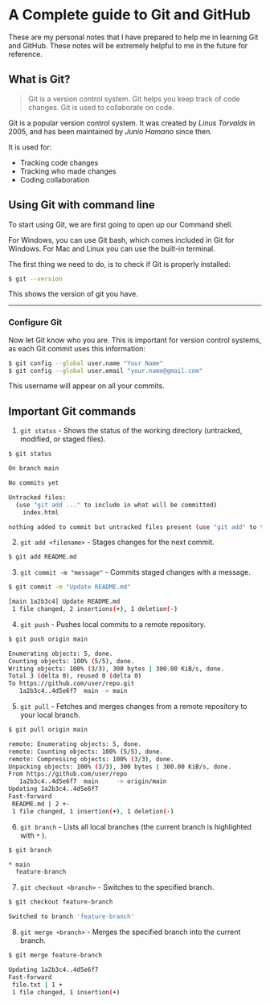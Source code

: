 # A Complete guide to Git and GitHub
These are my personal notes that I have prepared to help me in learning Git and GitHub. These notes will be extremely helpful to me in the future for reference.
## What is Git?
> Git is a version control system.
Git helps you keep track of code changes.
Git is used to collaborate on code.

Git is a popular version control system.
It was created by *Linus Torvalds* in 2005,
and has been maintained by *Junio Hamano* since then.

It is used for:
- Tracking code changes
- Tracking who made changes
- Coding collaboration

## Using Git with command line
To start using Git, we are first going to open up our Command shell.

For Windows, you can use Git bash, which comes included in Git for Windows. For Mac and Linux you can use the built-in terminal.

The first thing we need to do, is to check if Git is properly installed:

```bash
$ git --version
```

This shows the version of git you have.

---
### Configure Git
Now let Git know who you are. This is important for version control systems, as each Git commit uses this information:


```bash
$ git config --global user.name "Your Name"
$ git config --global user.email "your.name@gmail.com"
```

This username will appear on all your commits.

## Important Git commands
1. `git status` - Shows the status of the working directory (untracked, modified, or staged files).
```bash
$ git status
```
```bash
On branch main

No commits yet

Untracked files:
  (use "git add ..." to include in what will be committed)
    index.html

nothing added to commit but untracked files present (use "git add" to track)
```
2. `git add <filename>` - Stages changes for the next commit.
```bash
$ git add README.md
```
3. `git commit -m "message"` - Commits staged changes with a message.
```bash
$ git commit -m "Update README.md"
```

```bash
[main 1a2b3c4] Update README.md
 1 file changed, 2 insertions(+), 1 deletion(-)
```

4. `git push` - Pushes local commits to a remote repository.
```bash
$ git push origin main
```

```bash
Enumerating objects: 5, done.
Counting objects: 100% (5/5), done.
Writing objects: 100% (3/3), 300 bytes | 300.00 KiB/s, done.
Total 3 (delta 0), reused 0 (delta 0)
To https://github.com/user/repo.git
   1a2b3c4..4d5e6f7  main -> main
```

5. `git pull` - Fetches and merges changes from a remote repository to your local branch.
```bash
$ git pull origin main
```

```bash
remote: Enumerating objects: 5, done.
remote: Counting objects: 100% (5/5), done.
remote: Compressing objects: 100% (3/3), done.
Unpacking objects: 100% (3/3), 300 bytes | 300.00 KiB/s, done.
From https://github.com/user/repo
   1a2b3c4..4d5e6f7  main     -> origin/main
Updating 1a2b3c4..4d5e6f7
Fast-forward
 README.md | 2 +-
 1 file changed, 1 insertion(+), 1 deletion(-)
```

6. `git branch` -  Lists all local branches (the current branch is highlighted with `*` ).
```bash
$ git branch
```

```bash
* main
  feature-branch
```

7. `git checkout <branch>` - Switches to the specified branch.

```bash
$ git checkout feature-branch
```

```bash
Switched to branch 'feature-branch'
```

8. `git merge <branch>` - Merges the specified branch into the current branch.

```bash
$ git merge feature-branch
```
```bash
Updating 1a2b3c4..4d5e6f7
Fast-forward
 file.txt | 1 +
 1 file changed, 1 insertion(+)
```
